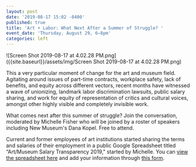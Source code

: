 ```yaml
---
layout: post
date: '2019-08-17 15:02 -0400'
published: true
title: 'Art + Labor: What Next After a Summer of Struggle? '
event_date: 'Thursday, August 29, 6–8pm'
categories: left
---
```

![Screen Shot 2019-08-17 at 4.02.28 PM.png]({{site.baseurl}}/assets/img/Screen Shot 2019-08-17 at 4.02.28 PM.png)

This a very particular moment of change for the art and museum field. Agitating around issues of part-time contracts, workplace safety, lack of benefits, and equity across different vectors, recent months have witnessed a wave of unionizing, landmark labor discrimination lawsuits, public salary sharing, and work for equity of representation of critics and cultural voices, amongst other highly visible and completely invisible work. 

What comes next after this summer of struggle? Join the conversation, moderated by Michelle Fisher who will be joined by a roster of speakers including New Museum's Dana Kopel. Free to attend.

Current and former employees of art institutions started sharing the terms and salaries of their employment in a public Google Spreadsheet titled “Art/Museum Salary Transparency 2019," started by Michelle. You can [view the spreadsheet here](https://docs.google.com/spreadsheets/d/14_cn3afoas7NhKvHWaFKqQGkaZS5rvL6DFxzGqXQa6o/edit#gid=0) and add your information through [this form](https://docs.google.com/forms/d/e/1FAIpQLSfYV_efuUiEG8BnuD1_XwLaY7bEjsBgYxeWs3nFcP4sAQAC_w/viewform). 

